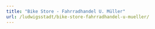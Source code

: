 ```yaml
---
title: "Bike Store - Fahrradhandel U. Müller"
url: /ludwigsstadt/bike-store-fahrradhandel-u-mueller/
---
```

